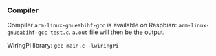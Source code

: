 ### Compiler

Compiler ``arm-linux-gnueabihf-gcc`` is available on Raspbian: ``arm-linux-gnueabihf-gcc test.c``. ``a.out`` file will then be the output.

WiringPi library: ``gcc main.c -lwiringPi``
